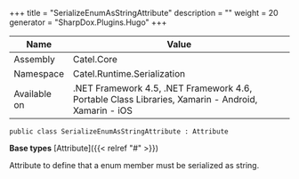 

+++
title = "SerializeEnumAsStringAttribute" 
description = ""
weight = 20
generator = "SharpDox.Plugins.Hugo"
+++

Name|Value
---|---
Assembly|Catel.Core
Namespace|Catel.Runtime.Serialization
Available on|.NET Framework 4.5, .NET Framework 4.6, Portable Class Libraries, Xamarin - Android, Xamarin - iOS

```
public class SerializeEnumAsStringAttribute : Attribute
```

**Base types**
[Attribute]({{< relref "#" >}})

Attribute to define that a enum member must be serialized as string.

